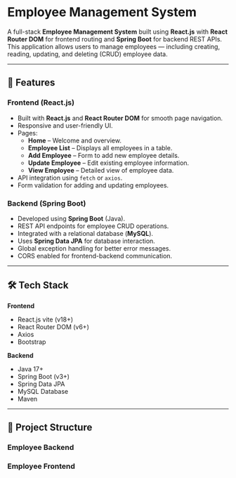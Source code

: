 # Employee Management System

A full-stack **Employee Management System** built using **React.js** with **React Router DOM** for frontend routing and **Spring Boot** for backend REST APIs.  
This application allows users to manage employees — including creating, reading, updating, and deleting (CRUD) employee data.

---

## 🚀 Features

### Frontend (React.js)
- Built with **React.js** and **React Router DOM** for smooth page navigation.
- Responsive and user-friendly UI.
- Pages:
  - **Home** – Welcome and overview.
  - **Employee List** – Displays all employees in a table.
  - **Add Employee** – Form to add new employee details.
  - **Update Employee** – Edit existing employee information.
  - **View Employee** – Detailed view of employee data.
- API integration using `fetch` or `axios`.
- Form validation for adding and updating employees.

### Backend (Spring Boot)
- Developed using **Spring Boot** (Java).
- REST API endpoints for employee CRUD operations.
- Integrated with a relational database (**MySQL**).
- Uses **Spring Data JPA** for database interaction.
- Global exception handling for better error messages.
- CORS enabled for frontend-backend communication.

---

## 🛠 Tech Stack

**Frontend**
- React.js vite (v18+)
- React Router DOM (v6+)
- Axios
- Bootstrap

**Backend**
- Java 17+ 
- Spring Boot (v3+)
- Spring Data JPA
- MySQL Database
- Maven

---

## 📂 Project Structure

### Employee Backend
### Employee Frontend
